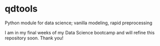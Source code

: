 # qdtools
Python module for data science; vanilla modeling, rapid preprocessing

I am in my final weeks of my Data Science bootcamp and will refine this repository soon. Thank you!
